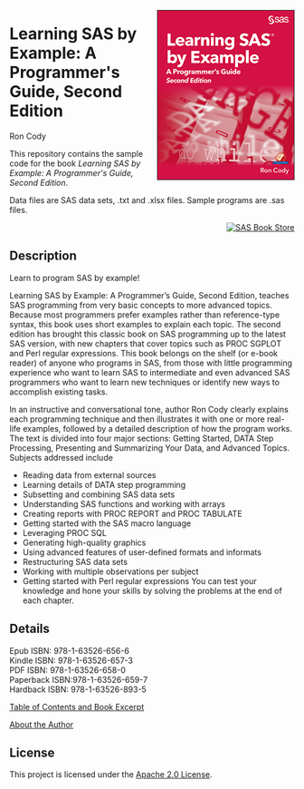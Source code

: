 <a href="Example_Cover.jpg"><img src='Example_Cover.jpg' align= 'right'/></a>
# Learning SAS by Example: A Programmer's Guide, Second Edition #
 
Ron Cody

This repository contains the sample code for the book *Learning SAS by Example: A Programmer's Guide, Second Edition*. <p>Data files are SAS data sets, .txt and .xlsx files. Sample programs are .sas files. 

<div style="text-align:right" markdown="1">


<a href="https://www.sas.com/store/books/categories/getting-started/learning-sas-by-example-a-programmer-s-guide-second-edition/prodBK_71442_en.html"><img src="https://img.shields.io/badge/Buy%20Now-SAS%20Book%20Store-blue.svg" alt="SAS Book Store">
  </a></div>

## Description
Learn to program SAS by example!

Learning SAS by Example: A Programmer’s Guide, Second Edition, teaches SAS programming from very basic concepts to more advanced topics. Because most programmers prefer examples rather than reference-type syntax, this book uses short examples to explain each topic. The second edition has brought this classic book on SAS programming up to the latest SAS version, with new chapters that cover topics such as PROC SGPLOT and Perl regular expressions. This book belongs on the shelf (or e-book reader) of anyone who programs in SAS, from those with little programming experience who want to learn SAS to intermediate and even advanced SAS programmers who want to learn new techniques or identify new ways to accomplish existing tasks.

In an instructive and conversational tone, author Ron Cody clearly explains each programming technique and then illustrates it with one or more real-life examples, followed by a detailed description of how the program works. The text is divided into four major sections: Getting Started, DATA Step Processing, Presenting and Summarizing Your Data, and Advanced Topics. Subjects addressed include

- Reading data from external sources
- Learning details of DATA step programming
- Subsetting and combining SAS data sets
- Understanding SAS functions and working with arrays
- Creating reports with PROC REPORT and PROC TABULATE
- Getting started with the SAS macro language
- Leveraging PROC SQL
- Generating high-quality graphics
- Using advanced features of user-defined formats and informats
- Restructuring SAS data sets
- Working with multiple observations per subject
- Getting started with Perl regular expressions
You can test your knowledge and hone your skills by solving the problems at the end of each chapter.

## Details



Epub ISBN: 978-1-63526-656-6<br> 
Kindle ISBN: 978-1-63526-657-3 <br>
PDF ISBN: 978-1-63526-658-0 <br>
Paperback ISBN:978-1-63526-659-7<br>
Hardback ISBN: 978-1-63526-893-5<p>
<a href="https://www.sas.com/storefront/aux/en/splearnexample/71442_excerpt.pdf">Table of Contents and Book Excerpt</a><p>
<a href="https://support.sas.com/en/books/authors/ron-cody.html">About the Author</a>
## License


This project is licensed under the [Apache 2.0 License](./LICENSE).
